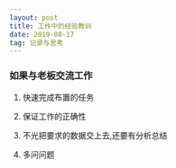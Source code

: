 ```yaml
---
layout: post
title: 工作中的经验教训
date: 2019-08-17
tag: 记录与思考
---
```


### 如果与老板交流工作

1. 快速完成布置的任务

2. 保证工作的正确性

3. 不光把要求的数据交上去,还要有分析总结

4. 多问问题
